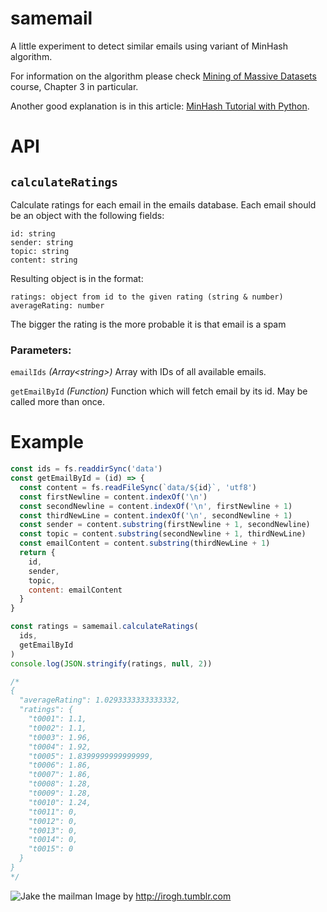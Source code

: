 # samemail
A little experiment to detect similar emails using variant of MinHash algorithm.

For information on the algorithm please check [Mining of Massive Datasets](http://www.mmds.org/) course, Chapter 3 in particular.

Another good explanation is in this article: [MinHash Tutorial with Python](http://mccormickml.com/2015/06/12/minhash-tutorial-with-python-code/).

# API

## `calculateRatings`

Calculate ratings for each email in the emails database.
Each email should be an object with the following fields:
```
id: string
sender: string
topic: string
content: string
```

Resulting object is in the format:
```
ratings: object from id to the given rating (string & number)
averageRating: number
```
The bigger the rating is the more probable it is that email is a spam
### Parameters:

`emailIds` *(Array\<string\>)* Array with IDs of all available emails.

`getEmailById` *(Function)* Function which will fetch email by its id. May be called more than once.

# Example
```js
const ids = fs.readdirSync('data')
const getEmailById = (id) => {
  const content = fs.readFileSync(`data/${id}`, 'utf8')
  const firstNewline = content.indexOf('\n')
  const secondNewline = content.indexOf('\n', firstNewline + 1)
  const thirdNewLine = content.indexOf('\n', secondNewline + 1)
  const sender = content.substring(firstNewline + 1, secondNewline)
  const topic = content.substring(secondNewline + 1, thirdNewLine)
  const emailContent = content.substring(thirdNewLine + 1)
  return {
    id,
    sender,
    topic,
    content: emailContent
  }
}

const ratings = samemail.calculateRatings(
  ids,
  getEmailById
)
console.log(JSON.stringify(ratings, null, 2))

/*
{
  "averageRating": 1.0293333333333332,
  "ratings": {
    "t0001": 1.1,
    "t0002": 1.1,
    "t0003": 1.96,
    "t0004": 1.92,
    "t0005": 1.8399999999999999,
    "t0006": 1.86,
    "t0007": 1.86,
    "t0008": 1.28,
    "t0009": 1.28,
    "t0010": 1.24,
    "t0011": 0,
    "t0012": 0,
    "t0013": 0,
    "t0014": 0,
    "t0015": 0
  }
}
*/
```

![Jake the mailman](http://67.media.tumblr.com/tumblr_md787xAplD1rnrne9o1_1280.png)
Image by http://irogh.tumblr.com

